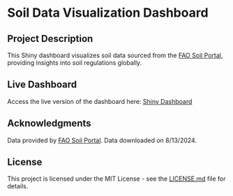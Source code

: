 # Soil Data Visualization Dashboard

## Project Description
This Shiny dashboard visualizes soil data sourced from the [FAO Soil Portal](https://www.fao.org/soils-portal/soilex/en/), providing insights into soil regulations globally.


## Live Dashboard
Access the live version of the dashboard here: [Shiny Dashboard](https://juliokeepsdigging.shinyapps.io/legislation_dashboard/)



## Acknowledgments
Data provided by [FAO Soil Portal](https://www.fao.org/soils-portal/soilex/en/). Data downloaded on 8/13/2024.


## License
This project is licensed under the MIT License - see the [LICENSE.md](LICENSE) file for details.
